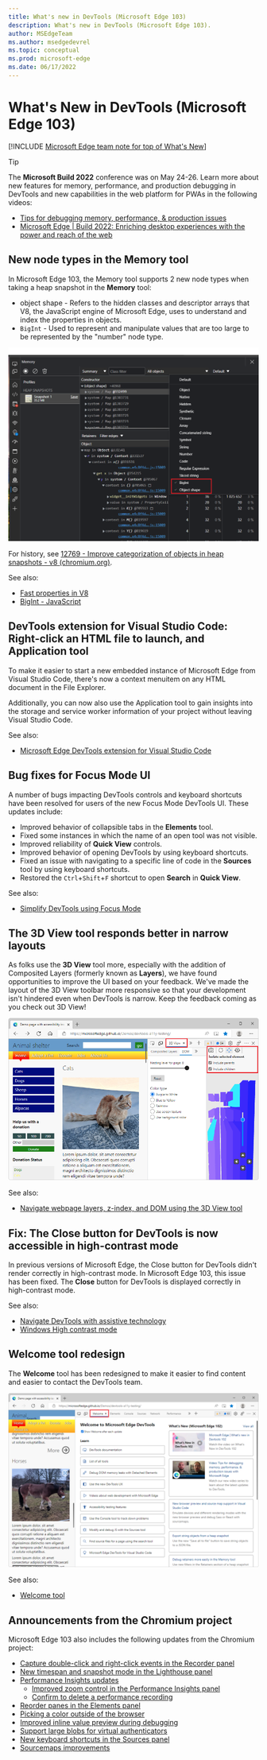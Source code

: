 ```yaml
---
title: What's new in DevTools (Microsoft Edge 103)
description: What's new in DevTools (Microsoft Edge 103).
author: MSEdgeTeam
ms.author: msedgedevrel
ms.topic: conceptual
ms.prod: microsoft-edge
ms.date: 06/17/2022
---
```

# What's New in DevTools (Microsoft Edge 103)

[!INCLUDE [Microsoft Edge team note for top of What's New](../../includes/edge-whats-new-note.md)]

> [!TIP]
> The **Microsoft Build 2022** conference was on May 24-26.  Learn more about new features for memory, performance, and production debugging in DevTools and new capabilities in the web platform for PWAs in the following videos:
> * [Tips for debugging memory, performance, & production issues](https://www.youtube.com/watch?v=hdrR0QwXpuc)
> * [Microsoft Edge | Build 2022: Enriching desktop experiences with the power and reach of the web](https://www.youtube.com/watch?v=ahO5nePl4BQ)


<!-- ====================================================================== -->
## New node types in the Memory tool

<!-- Title: New "object shape" and "BigInt" node types in the Memory tool -->
<!-- Subtitle: When taking a heap snapshot, you can now filter to new node types representing hidden classes and descriptor arrays in V8, the JavaScript engine of Microsoft Edge. -->

In Microsoft Edge 103, the Memory tool supports 2 new node types when taking a heap snapshot in the **Memory** tool:
*  object shape - Refers to the hidden classes and descriptor arrays that V8, the JavaScript engine of Microsoft Edge, uses to understand and index the properties in objects. 
*  `BigInt` - Used to represent and manipulate values that are too large to be represented by the "number" node type.

![alt text.](devtools-103-images/memory-node-types.png)
<!-- Instructions for screenshot
1. In Edge Canary, navigate to edge://version and ensure you're on version 103+.
2. Navigate to bing.com.
3. Open DevTools > Memory.
4. Take a heap snapshot.
5. In the "Default" dropdown for node types, filter out everything except the "object shape" and "BigInt" entries.
6. Expand the "object shape" entry in the heap snapshot.
7. Select the first entry to see the retainers.
see attachment  103-heap-snapshot-object-shape-node-type.png for a reference. -->

<!-- Video recording of feature in action
linked .mp4 attachment -->

<!-- PR 2019 to update Memory tool docs with info on these 2 new node types: Updated list of node types in heap snapshot for What's New 103 -->

For history, see [12769 - Improve categorization of objects in heap snapshots - v8 (chromium.org)](https://bugs.chromium.org/p/v8/issues/detail?id=12769).

See also:
* [Fast properties in V8](https://v8.dev/blog/fast-properties#hiddenclasses-and-descriptorarrays)
* [BigInt - JavaScript](https://developer.mozilla.org/docs/Web/JavaScript/Reference/Global_Objects/BigInt)


<!-- ====================================================================== -->
## DevTools extension for Visual Studio Code: Right-click an HTML file to launch, and Application tool

<!-- Title: DevTools for Visual Studio Code: Right-click to launch, and Application tool -->
<!-- Subtitle: Use the context menu on any HTML document in Visual Studio Code to launch a new instance of the Microsoft Edge browser and DevTools. -->

To make it easier to start a new embedded instance of Microsoft Edge from Visual Studio Code, there's now a context menuitem on any HTML document in the File Explorer.

Additionally, you can now also use the Application tool to gain insights into the storage and service worker information of your project without leaving Visual Studio Code.

<!-- ![alt text.](devtools-103-images/x.png) -->
<!-- Instructions for screenshot
Attached for context menu 
 Image -->

<!-- Video recording of feature in action
linked -->

See also:
* [Microsoft Edge DevTools extension for Visual Studio Code](https://docs.microsoft.com/en-us/microsoft-edge/visual-studio-code/microsoft-edge-devtools-extension)
<!-- * [Microsoft Edge DevTools for Visual Studio Code](https://aka.ms/devtools-for-code) at Marketplace -->


<!-- ====================================================================== -->
## Bug fixes for Focus Mode UI

<!-- Title: Bug fixes for Focus Mode UI -->
<!-- Subtitle: Various bugs impacting DevTools controls and keyboard shortcuts were fixed in the new Focus Mode UI. -->

A number of bugs impacting DevTools controls and keyboard shortcuts have been resolved for users of the new Focus Mode DevTools UI.  These updates include:
*  Improved behavior of collapsible tabs in the **Elements** tool.
*  Fixed some instances in which the name of an open tool was not visible.
*  Improved reliability of **Quick View** controls.
*  Improved behavior of opening DevTools by using keyboard shortcuts.
*  Fixed an issue with navigating to a specific line of code in the **Sources** tool by using keyboard shortcuts.
*  Restored the `Ctrl`+`Shift`+`F` shortcut to open **Search** in **Quick View**.<!-- todo: macOS keys? -->

<!-- ![alt text.](devtools-103-images/x.png) -->
<!-- Instructions for screenshot
[Note: This screenshot corresponds with the last bullet point above.] With DevTools in Focus Mode, open the Elements tool. Then, press Ctrl-Shift-F to open Search in Quick View. Add a search term such as "async" or "index.html" in the box and press Enter to demonstrate results. Example:
Image -->

See also:
* [Simplify DevTools using Focus Mode](../../../experimental-features/focus-mode.md)


<!-- ====================================================================== -->
## The 3D View tool responds better in narrow layouts

<!-- Title: 3D View: Now with more responsive design -->
<!-- Subtitle: The 3D View toolbar now wraps around in a narrower window. -->

As folks use the **3D View** tool more, especially with the addition of Composited Layers (formerly known as **Layers**), we have found opportunities to improve the UI based on your feedback.  We've made the layout of the 3D View toolbar more responsive so that your development isn't hindered even when DevTools is narrow.  Keep the feedback coming as you check out 3D View!

![Responsive layout of toolbar in 3D View tool.](devtools-103-images/3d-view-responsive-layout.png)

See also:
* [Navigate webpage layers, z-index, and DOM using the 3D View tool](../../../3d-view/index.md)


<!-- ====================================================================== -->
## Fix: The Close button for DevTools is now accessible in high-contrast mode

<!-- Title: Fix: In high contrast mode, the Close button for DevTools is now accessible -->
<!-- Subtitle: In previous versions of Microsoft Edge, the Close button was not visible in high contrast mode but this issue has been fixed in Microsoft Edge 103. -->

In previous versions of Microsoft Edge, the Close button for DevTools didn't render correctly in high-contrast mode.  In Microsoft Edge 103, this issue has been fixed.  The **Close** button for DevTools is displayed correctly in high-contrast mode.

<!-- ![alt text.](devtools-103-images/x.png) -->

<!-- Instructions for screenshot
(how to configure the DevTools correctly, a website or CodePen that the writer can use, where to navigate in the DevTools UI for the screenshot, etc.)
Open Edge Stable and navigate to edge://version and ensure you're on version 102 or at least <103
From Windows Settings, navigate to Accessibility > Contrast themes and select the Night sky theme to apply
Open DevTools in Edge Stable. Note that the Close button won't be visible (you can still select it though).
Refer to the attachment for reference
Repeat the same steps in Edge Canary or Dev, just ensure the version is 103+. Refer to the attachment for reference. -->

<!-- Video recording of feature in action
.mp4 attachments -->

See also:
* [Navigate DevTools with assistive technology](../../../accessibility/navigation.md)
* [Windows High contrast mode](/fluent-ui/web-components/design-system/high-contrast)


<!-- ====================================================================== -->
## Welcome tool redesign

<!-- Title:  -->
<!-- Subtitle: . -->

The **Welcome** tool has been redesigned to make it easier to find content and easier to contact the DevTools team.

![Welcome tool.](devtools-103-images/welcome-tool.png)

See also:
* [Welcome tool](../../../welcome/welcome-tool.md)


<!-- ====================================================================== -->
## Announcements from the Chromium project

Microsoft Edge 103 also includes the following updates from the Chromium project:

* [Capture double-click and right-click events in the Recorder panel](https://developer.chrome.com/blog/new-in-devtools-103/#recorder)
* [New timespan and snapshot mode in the Lighthouse panel](https://developer.chrome.com/blog/new-in-devtools-103/#lighthouse)
* [Performance Insights updates](https://developer.chrome.com/blog/new-in-devtools-103/#performance)
   * [Improved zoom control in the Performance Insights panel](https://developer.chrome.com/blog/new-in-devtools-103/#zoom)
   * [Confirm to delete a performance recording](https://developer.chrome.com/blog/new-in-devtools-103/#delete)
* [Reorder panes in the Elements panel](https://developer.chrome.com/blog/new-in-devtools-103/#reorder-pane)
* [Picking a color outside of the browser](https://developer.chrome.com/blog/new-in-devtools-103/#color)
* [Improved inline value preview during debugging](https://developer.chrome.com/blog/new-in-devtools-103/#inline-preview)
* [Support large blobs for virtual authenticators](https://developer.chrome.com/blog/new-in-devtools-103/#webauthn)
* [New keyboard shortcuts in the Sources panel](https://developer.chrome.com/blog/new-in-devtools-103/#shortcuts)
* [Sourcemaps improvements](https://developer.chrome.com/blog/new-in-devtools-103/#sourcemaps)


<!-- ====================================================================== -->
<!-- uncomment if content is copied from developer.chrome.com to this page -->

<!-- > [!NOTE]
> Portions of this page are modifications based on work created and [shared by Google](https://developers.google.com/terms/site-policies) and used according to terms described in the [Creative Commons Attribution 4.0 International License](https://creativecommons.org/licenses/by/4.0).
> The original page for announcements from the Chromium project is [What's New in DevTools (Chrome 103)](https://developer.chrome.com/blog/new-in-devtools-103) and is authored by [Jecelyn Yeen](https://developers.google.com/web/resources/contributors#jecelynyeen) (Developer advocate working on Chrome DevTools at Google). -->


<!-- ====================================================================== -->
<!-- uncomment if content is copied from developer.chrome.com to this page -->

<!-- [![Creative Commons License.](https://i.creativecommons.org/l/by/4.0/88x31.png)](https://creativecommons.org/licenses/by/4.0)
This work is licensed under a [Creative Commons Attribution 4.0 International License](https://creativecommons.org/licenses/by/4.0). -->
